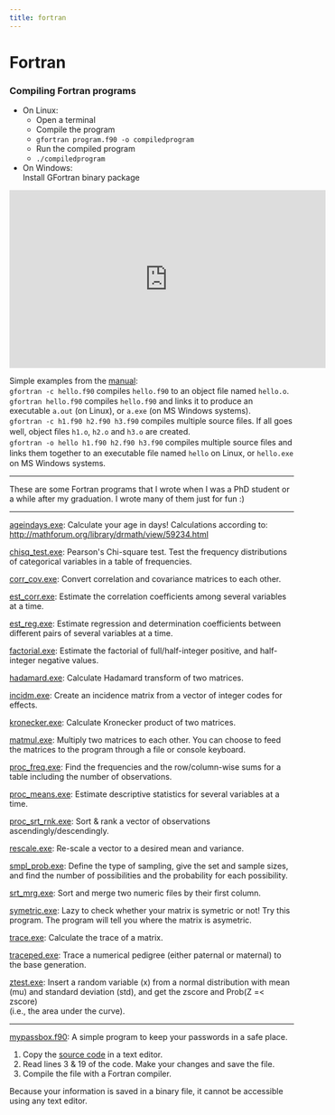 ```yaml
---
title: fortran
---
```


# Fortran

### Compiling Fortran programs

* On Linux:  
   * Open a terminal  
   * Compile the program  
   * `gfortran program.f90 -o compiledprogram`  
   * Run the compiled program  
   * `./compiledprogram`  
* On Windows:  
  Install GFortran binary package

<iframe width="560" height="315" src="https://www.youtube.com/embed/oVfAU1ziOjg" frameborder="0" allow="autoplay; encrypted-media" allowfullscreen></iframe>  

Simple examples from the <a href="http://ftp.g95.org/G95Manual.pdf" target="_blank">manual</a>:  
`gfortran -c hello.f90` compiles `hello.f90` to an object ﬁle named `hello.o`.  
`gfortran hello.f90` compiles `hello.f90` and links it to produce an executable `a.out` (on Linux), or `a.exe` (on MS Windows systems).  
`gfortran -c h1.f90 h2.f90 h3.f90` compiles multiple source ﬁles. If all goes well, object ﬁles `h1.o`, `h2.o` and `h3.o` are created.  
`gfortran -o hello h1.f90 h2.f90 h3.f90` compiles multiple source ﬁles and links them together to an executable ﬁle named `hello` on Linux, or `hello.exe` on MS Windows systems.

---

These are some Fortran programs that I wrote when I was a PhD student or a while after my graduation. I wrote many of them just for fun :)

---

[ageindays.exe](https://gist.github.com/nilforooshan/c4b7c3b54f2ee0c5d88e6bbf2ffad0bc): Calculate your age in days! Calculations according to: <a href="http://mathforum.org/library/drmath/view/59234.html" target="_blank">http://mathforum.org/library/drmath/view/59234.html</a>  

[chisq_test.exe](https://gist.github.com/nilforooshan/61caac472ba2c3f309f19b7b56eb94d1): Pearson's Chi-square test. Test the frequency distributions of categorical variables in a table of frequencies.  

[corr_cov.exe](https://gist.github.com/nilforooshan/953b5742b1acbda05abf634903ecc039): Convert correlation and covariance matrices to each other.  

[est_corr.exe](https://gist.github.com/nilforooshan/9592379f6faac33a316531c5ae3e511a): Estimate the correlation coefficients among several variables at a time.  

[est_reg.exe](https://gist.github.com/nilforooshan/a993160b4d98acb0fc3cb54c653ad703): Estimate regression and determination coefficients between different pairs of several variables at a time.  

[factorial.exe](https://gist.github.com/nilforooshan/d534c4217db81d9731a12311c7f93767): Estimate the factorial of full/half-integer positive, and half-integer negative values.  

[hadamard.exe](https://gist.github.com/nilforooshan/2b7480c4e1de37c43343a59276e78627): Calculate Hadamard transform of two matrices.  

[incidm.exe](https://gist.github.com/nilforooshan/00680e54490775e3c8de2189a7eb06db): Create an incidence matrix from a vector of integer codes for effects.  

[kronecker.exe](https://gist.github.com/nilforooshan/b8a6abb097c8a95cd35b1a2592f01252): Calculate Kronecker product of two matrices.  

[matmul.exe](https://gist.github.com/nilforooshan/f29640fa4b94f03e275a58b60c3a5491): Multiply two matrices to each other. You can choose to feed the matrices to the program through a file or console keyboard.  

[proc_freq.exe](https://gist.github.com/nilforooshan/5e1b4fc1be780b782ad38d08e7d17852): Find the frequencies and the row/column-wise sums for a table including the number of observations.  

[proc_means.exe](https://gist.github.com/nilforooshan/84de9568fc37273aa59549677987d12a): Estimate descriptive statistics for several variables at a time.  

[proc_srt_rnk.exe](https://gist.github.com/nilforooshan/2b7ad5ede8c34cd93a63425ae5f69b8c): Sort & rank a vector of observations ascendingly/descendingly.  

[rescale.exe](https://gist.github.com/nilforooshan/18477e6d0b0e590096e879091e4d09b0): Re-scale a vector to a desired mean and variance.  

[smpl_prob.exe](https://gist.github.com/nilforooshan/b22419e8d6c87f418f74486eaa6a8cb5): Define the type of sampling, give the set and sample sizes, and find the number of possibilities and the probability for each possibility.  

[srt_mrg.exe](https://gist.github.com/nilforooshan/2a42ff4c6554ba707076197325e7a5ef): Sort and merge two numeric files by their first column.  

[symetric.exe](https://gist.github.com/nilforooshan/2ea207be89dec47bb6c49d6ec517e3a6): Lazy to check whether your matrix is symetric or not! Try this program. The program will tell you where the matrix is asymetric.  

[trace.exe](https://gist.github.com/nilforooshan/9f813f365925a9d9e2425be428ff3d49): Calculate the trace of a matrix.  

[traceped.exe](https://gist.github.com/nilforooshan/9bd722738fbb380b0bb80361b2275a32): Trace a numerical pedigree (either paternal or maternal) to the base generation.  

[ztest.exe](https://gist.github.com/nilforooshan/bc7f2d5a39273a3a96a4d4b4f7267a7a): Insert a random variable (x) from a normal distribution with mean (mu) and standard deviation (std), and get the zscore and Prob(Z =< zscore)  
(i.e., the area under the curve).  

---

[mypassbox.f90](https://gist.github.com/nilforooshan/f18a0aea9f996e327282bf33cb0f8420): A simple program to keep your passwords in a safe place.

1. Copy the [source code](https://gist.github.com/nilforooshan/f18a0aea9f996e327282bf33cb0f8420) in a text editor.  
2. Read lines 3 & 19 of the code. Make your changes and save the file.  
3. Compile the file with a Fortran compiler.  

Because your information is saved in a binary file, it cannot be accessible using any text editor.
